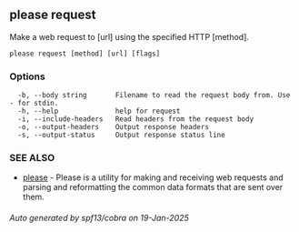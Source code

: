 ## please request

Make a web request to [url] using the specified HTTP [method].

```
please request [method] [url] [flags]
```

### Options

```
  -b, --body string       Filename to read the request body from. Use - for stdin.
  -h, --help              help for request
  -i, --include-headers   Read headers from the request body
  -o, --output-headers    Output response headers
  -s, --output-status     Output response status line
```

### SEE ALSO

* [please](please.md)	 - Please is a utility for making and receiving web requests and parsing and reformatting the common data formats that are sent over them.

###### Auto generated by spf13/cobra on 19-Jan-2025
